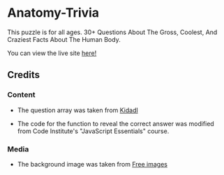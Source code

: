 # Anatomy-Trivia

This puzzle is for all ages.
 30+ Questions About The Gross, Coolest, And Craziest Facts About The Human Body.

 You can view the live site [here!]()



 ## Credits

### Content
- The question array was taken from [Kidadl](https://kidadl.com/articles/anatomy-trivia-questions-about-the-gross-coolest-and-craziest-facts-about-the-human-body)

- The code for the function to reveal the correct answer was modified from Code Institute's "JavaScript Essentials" course.

### Media
- The background image was taken from [Free images](https://freeimages.com/)